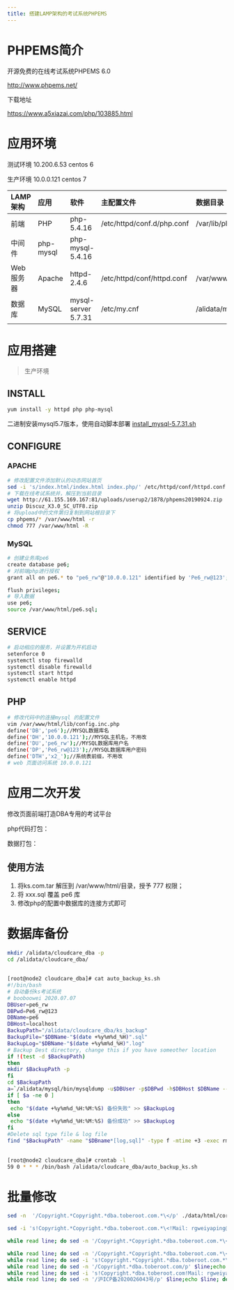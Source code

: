 ```yaml
---
title: 搭建LAMP架构的考试系统PHPEMS
---
```


# PHPEMS简介

开源免费的在线考试系统PHPEMS 6.0

http://www.phpems.net/

下载地址

https://www.a5xiazai.com/php/103885.html



# 应用环境

测试环境 10.200.6.53 centos 6

生产环境 10.0.0.121 centos 7



| LAMP架构  | 应用   | 软件                       | 主配置文件                 | 数据目录             |
| :-------- | :----- | :------------------------- | :------------------------- | :------------------- |
| 前端      | PHP    | php-5.4.16 | /etc/httpd/conf.d/php.conf | /var/lib/php/        |
|中间件| php-mysql|php-mysql-5.4.16|||
| Web服务器 | Apache | httpd-2.4.6                | /etc/httpd/conf/httpd.conf | /var/www/            |
| 数据库    | MySQL  | mysql-server 5.7.31        | /etc/my.cnf                | /alidata/mysql/data/ |

# 应用搭建

> 生产环境

## INSTALL

```bash
yum install -y httpd php php-mysql 
```

二进制安装mysql5.7版本，使用自动脚本部署 [install_mysql-5.7.31.sh](https://github.com/BoobooWei/DBA_Mysql/blob/master/scripts/auto_intall/install_mysql-5.7.31.sh)

## CONFIGURE

### APACHE

```bash
# 修改配置文件添加默认的动态网站首页
sed -i 's/index.html/index.html index.php/' /etc/httpd/conf/httpd.conf
# 下载在线考试系统并，解压到当前目录
wget http://61.155.169.167:81/uploads/userup2/1878/phpems20190924.zip
unzip Discuz_X3.0_SC_UTF8.zip
# 将upload中的文件第归复制到网站根目录下
cp phpems/* /var/www/html -r
chmod 777 /var/www/html -R
```



### MySQL

```bash
# 创建业务库pe6
create database pe6;
# 对前端php进行授权
grant all on pe6.* to "pe6_rw"@"10.0.0.121" identified by 'Pe6_rw@123';

flush privileges;
# 导入数据
use pe6;
source /var/www/html/pe6.sql;
```



## SERVICE

```bash
# 启动相应的服务，并设置为开机启动
setenforce 0
systemctl stop firewalld
systemctl disable firewalld
systemctl start httpd
systemctl enable httpd
```



## PHP

```bash
# 修改代码中的连接mysql 的配置文件
vim /var/www/html/lib/config.inc.php
define('DB','pe6');//MYSQL数据库名
define('DH','10.0.0.121');//MYSQL主机名，不用改
define('DU','pe6_rw');//MYSQL数据库用户名
define('DP','Pe6_rw@123');//MYSQL数据库用户密码
define('DTH','x2_');//系统表前缀，不用改
# web 页面访问系统 10.0.0.121
```





# 应用二次开发

修改页面前端打造DBA专用的考试平台

php代码打包：

数据打包：

## 使用方法

1. 将ks.com.tar 解压到 /var/www/html/目录，授予 777 权限；
2. 将 xxx.sql 覆盖 pe6 库
3. 修改php的配置中数据库的连接方式即可

# 数据库备份

```bash
mkdir /alidata/cloudcare_dba -p
cd /alidata/cloudcare_dba/
 
 
[root@node2 cloudcare_dba]# cat auto_backup_ks.sh
#!/bin/bash
# 自动备份ks考试系统
# booboowei 2020.07.07
DBUser=pe6_rw
DBPwd=Pe6_rw@123
DBName=pe6
DBHost=localhost
BackupPath="/alidata/cloudcare_dba/ks_backup"
BackupFile="$DBName-"$(date +%y%m%d_%H)".sql"
BackupLog="$DBName-"$(date +%y%m%d_%H)".log"
# Backup Dest directory, change this if you have someother location
if !(test -d $BackupPath)
then
mkdir $BackupPath -p
fi
cd $BackupPath
a=`/alidata/mysql/bin/mysqldump -u$DBUser -p$DBPwd -h$DBHost $DBName --opt --set-gtid-purged=OFF --default-character-set=utf8 --single-transaction --hex-blob --skip-triggers --max_allowed_packet=824288000 > "$BackupPath"/"$BackupFile" 2> /dev/null; echo $?`
if [ $a -ne 0 ]
then
 echo "$(date +%y%m%d_%H:%M:%S) 备份失败" >> $BackupLog
else
 echo "$(date +%y%m%d_%H:%M:%S) 备份成功" >> $BackupLog
fi
#Delete sql type file & log file
find "$BackupPath" -name "$DBname*[log,sql]" -type f -mtime +3 -exec rm -rf {} \;
 
 
[root@node2 cloudcare_dba]# crontab -l
59 0 * * * /bin/bash /alidata/cloudcare_dba/auto_backup_ks.sh
```


# 批量修改

```bash 
sed -n  '/Copyright.*Copyright.*dba.toberoot.com.*\</p' ./data/html/core/tpls/app/index.html

sed -i 's!Copyright.*Copyright.*dba.toberoot.com.*\<!Mail: rgweiyaping@hotmail.com   备案号：沪ICP备2020026043号\<!g' ./data/html/core/tpls/app/index.html

while read line; do sed -n '/Copyright.*Copyright.*dba.toberoot.com.*\</p' $line;echo $line; done < copy.txt

while read line; do sed -n '/Copyright.*Copyright.*dba.toberoot.com.*\</p' $line;echo $line; done < 2.txt	
while read line; do sed -i 's!Copyright.*Copyright.*dba.toberoot.com.*\<!Mail: rgweiyaping@hotmail.com   备案号：沪ICP备2020026043号\<!g'	$line;echo $line; done < 2.txt	
while read line; do sed -n '/Copyright.*dba.toberoot.com/p' $line;echo $line; done < copy.txt	
while read line; do sed -i 's!Copyright.*dba.toberoot.com!Mail: rgweiyaping@hotmail.com   备案号：沪ICP备2020026043号!g'	$line;echo $line; done < copy.txt
while read line; do sed -n '/沪ICP备2020026043号/p' $line;echo $line; done < copy.txt
			
```

